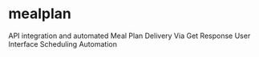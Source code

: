 # mealplan
API integration and automated Meal Plan Delivery Via Get Response User Interface Scheduling Automation
